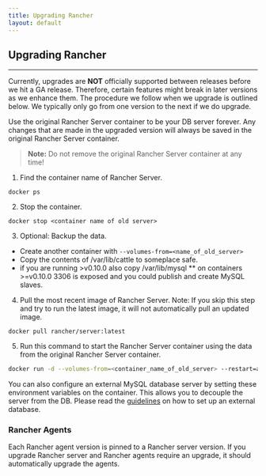 ```yaml
---
title: Upgrading Rancher
layout: default
---
```


## Upgrading Rancher
---

Currently, upgrades are **NOT** officially supported between releases before we hit a GA release. Therefore, certain features might break in later versions as we enhance them. The procedure we follow when we upgrade is outlined below. We typically only go from one version to the next if we do upgrade.

Use the original Rancher Server container to be your DB server forever. Any changes that are made in the upgraded version will always be saved in the original Rancher Server container.

> **Note:** Do not remove the original Rancher Server container at any time! 

1. Find the container name of Rancher Server.
```
docker ps
````
2. Stop the container.
```
docker stop <container name of old server>
```
3. Optional: Backup the data.
* Create another container with `--volumes-from=<name_of_old_server>`
* Copy the contents of /var/lib/cattle to someplace safe.
* if you are running >v0.10.0 also copy /var/lib/mysql
** on containers >=v0.10.0 3306 is exposed and you could publish and create MySQL slaves.

4. Pull the most recent image of Rancher Server. Note: If you skip this step and try to run the latest image, it will not automatically pull an updated image.
```
docker pull rancher/server:latest
```
5. Run this command to start the Rancher Server container using the data from the original Rancher Server container. 

```bash
docker run -d --volumes-from=<container_name_of_old_server> --restart=always -p 8080:8080 rancher/server:<version>
```

You can also configure an external MySQL database server by setting these environment variables on the container. This allows you to decouple the server from the DB. Please read the [guidelines]({{site.baseurl}}/docs/installing-rancher/installing-server/#external-db) on how to set up an external database.


### Rancher Agents 

Each Rancher agent version is pinned to a Rancher server version. If you upgrade Rancher server and Rancher agents require an upgrade, it should automatically upgrade the agents.